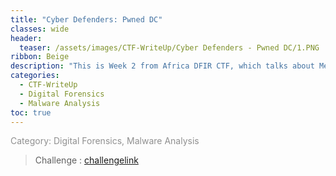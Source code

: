 ```yaml
---
title: "Cyber Defenders: Pwned DC"
classes: wide
header:
  teaser: /assets/images/CTF-WriteUp/Cyber Defenders - Pwned DC/1.PNG
ribbon: Beige
description: "This is Week 2 from Africa DFIR CTF, which talks about Memory Dump Forensics."
categories:
  - CTF-WriteUp
  - Digital Forensics
  - Malware Analysis
toc: true
---
```


<span style="color: #909090">Category: Digital Forensics, Malware Analysis</span>

> Challenge : [challengelink](https://cyberdefenders.org/blueteam-ctf-challenges/89)




